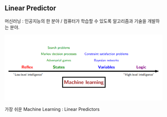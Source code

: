 ## Linear Predictor

머신러닝 : 인공지능의 한 분야  /  컴퓨터가 학습할 수 있도록 알고리즘과 기술을 개발하는 분야.

<img src=./image/Machine_Learning.png>

가장 쉬운 Machine Learning : Linear Predictors


<!--stackedit_data:
eyJoaXN0b3J5IjpbLTY1NzUyNzA3OCwxNTEwMjU2MjY0LC01OT
g3NjkxNjQsMTg1MzUyMjQwOSwtMjA4ODc0NjYxMl19
-->
